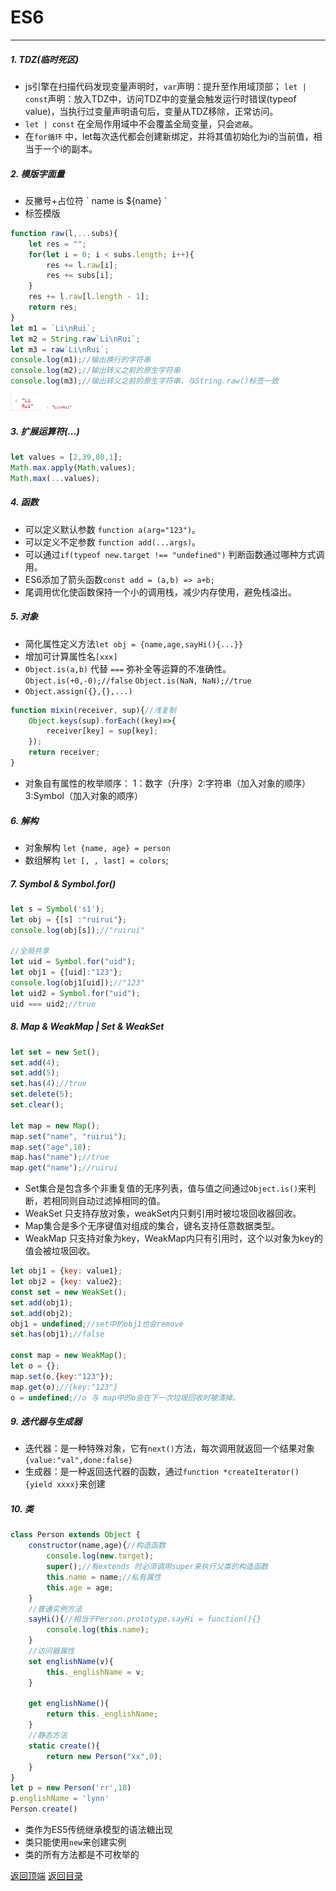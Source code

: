 # ES6
------

##### 1. TDZ(临时死区)

* js引擎在扫描代码发现变量声明时，`var`声明：提升至作用域顶部； `let | const`声明：放入TDZ中，访问TDZ中的变量会触发运行时错误(typeof value)，当执行过变量声明语句后，变量从TDZ移除，正常访问。
* `let | const` 在全局作用域中不会覆盖全局变量，只会`遮蔽`。
* 在`for循环` 中，let每次迭代都会创建新绑定，并将其值初始化为i的当前值，相当于一个i的副本。

##### 2. 模版字面量

* 反撇号+占位符 \` name is ${name} \` 
* 标签模版 

```javascript
function raw(l,...subs){
    let res = "";
    for(let i = 0; i < subs.length; i++){
        res += l.raw[i];
        res += subs[i];
    }
    res += l.raw[l.length - 1];
    return res;
}
let m1 = `Li\nRui`;
let m2 = String.raw`Li\nRui`;
let m3 = raw`Li\nRui`;
console.log(m1);//输出换行的字符串
console.log(m2);//输出转义之前的原生字符串
console.log(m3);//输出转义之前的原生字符串，与String.raw()标签一致
```

<img src="./images/p3_1.png" width="10%" />
<img src="./images/p3_2.png" width="10%" />

##### 3. 扩展运算符(...)

```javascript
let values = [2,39,80,1];
Math.max.apply(Math,values);
Math.max(...values);
```

##### 4. 函数

* 可以定义默认参数 `function a(arg="123")`。
* 可以定义不定参数 `function add(...args)`。
* 可以通过`if(typeof new.target !== "undefined")` 判断函数通过哪种方式调用。
* ES6添加了箭头函数`const add = (a,b) => a+b;`
* 尾调用优化使函数保持一个小的调用栈，减少内存使用，避免栈溢出。

##### 5. 对象

* 简化属性定义方法`let obj = {name,age,sayHi(){...}}`
* 增加可计算属性名`[xxx]`
* `Object.is(a,b)` 代替 `===` 弥补全等运算的不准确性。`Object.is(+0,-0);//false`
`Object.is(NaN, NaN);//true`
* `Object.assign({},{},...)`

```javascript
function mixin(receiver, sup){//浅复制
    Object.keys(sup).forEach((key)=>{
        receiver[key] = sup[key];
    });
    return receiver;
}
```
* 对象自有属性的枚举顺序： 1：数字（升序）2:字符串（加入对象的顺序）3:Symbol（加入对象的顺序）

##### 6. 解构

* 对象解构 `let {name, age} = person` 
* 数组解构 `let [, , last] = colors`;

##### 7. Symbol & Symbol.for()

```javascript
let s = Symbol('s1');
let obj = {[s] :"ruirui"};
console.log(obj[s]);//"ruirui"

//全局共享
let uid = Symbol.for("uid");
let obj1 = {[uid]:"123"};
console.log(obj1[uid]);//"123"
let uid2 = Symbol.for("uid");
uid === uid2;//true
```

##### 8. Map & WeakMap | Set & WeakSet

```javascript
let set = new Set();
set.add(4);
set.add(5);
set.has(4);//true
set.delete(5);
set.clear();

let map = new Map();
map.set("name", "ruirui");
map.set("age",18);
map.has("name");//true
map.get("name");//ruirui
```

* Set集合是包含多个非重复值的无序列表，值与值之间通过`Object.is()`来判断，若相同则自动过滤掉相同的值。
* WeakSet 只支持存放对象，weakSet内只剩引用时被垃圾回收器回收。
* Map集合是多个无序键值对组成的集合，键名支持任意数据类型。
* WeakMap 只支持对象为key，WeakMap内只有引用时，这个以对象为key的值会被垃圾回收。

```javascript
let obj1 = {key: value1};
let obj2 = {key: value2};
const set = new WeakSet();
set.add(obj1);
set.add(obj2);
obj1 = undefined;//set中的obj1也会remove
set.has(obj1);//false

const map = new WeakMap();
let o = {};
map.set(o,{key:"123"});
map.get(o);//{key:"123"}
o = undefined;//o 与 map中的o会在下一次垃圾回收时被清掉。
```

##### 9. 迭代器与生成器

* 迭代器：是一种特殊对象，它有`next()`方法，每次调用就返回一个结果对象`{value:"val",done:false}`
* 生成器：是一种返回迭代器的函数，通过`function *createIterator(){yield xxxx}`来创建

##### 10. 类

```javascript
class Person extends Object {
    constructor(name,age){//构造函数
        console.log(new.target);
        super();//有extends 时必须调用super来执行父类的构造函数
        this.name = name;//私有属性
        this.age = age;
    }
    //普通实例方法
    sayHi(){//相当于Person.prototype.sayHi = function(){}
        console.log(this.name);
    }
    //访问器属性
    set englishName(v){
        this._englishName = v;
    }

    get englishName(){
        return this._englishName;
    }
    //静态方法 
    static create(){
        return new Person("xx",0);
    }
}
let p = new Person('rr',18)
p.englishName = 'lynn'
Person.create()
```

* 类作为ES5传统继承模型的语法糖出现
* 类只能使用`new`来创建实例
* 类的所有方法都是不可枚举的


[返回顶端](#ES6) [返回目录](../README.md)